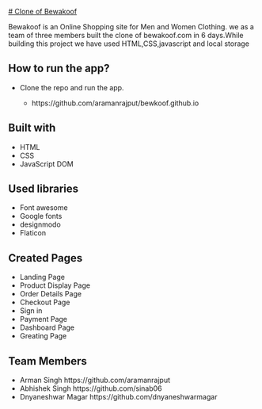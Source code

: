  <a href="https://bewkoof-aramanrajput.vercel.app/"># Clone of Bewakoof</a>

Bewakoof is an Online Shopping site for Men and Women Clothing.
we as a team of three members built the clone of bewakoof.com in 6 days.While building this project we have used HTML,CSS,javascript and local storage

## How to run the app?
<ul>
  <li>Clone the repo and run the app.</li>
  <ul>
    <li>https://github.com/aramanrajput/bewkoof.github.io</li>
   
  </ul>
</ul>



## Built with

<ul>
  
  <li>HTML</li>
  <li>CSS</li>
  <li>JavaScript DOM</li>
</ul>


## Used libraries
<ul>
  <li>Font awesome</li>
  <li>Google fonts</li>
  <li>designmodo</li>
  <li>Flaticon</li>

</ul>

## Created Pages 
<ul>
  <li>Landing Page</li>
  <li>Product Display Page</li>
 
  <li>Order Details Page</li>
  <li>Checkout Page</li>
  <li>Sign in</li>
  <li>Payment Page</li>
  <li>Dashboard Page</li>
  <li>Greating Page</li>
</ul>

## Team Members 
<ul>

 <li>Arman Singh	  https://github.com/aramanrajput</li>
 <li> Abhishek Singh  https://github.com/sinab06</li>
 <li>	Dnyaneshwar Magar https://github.com/dnyaneshwarmagar</li>

</ul>


